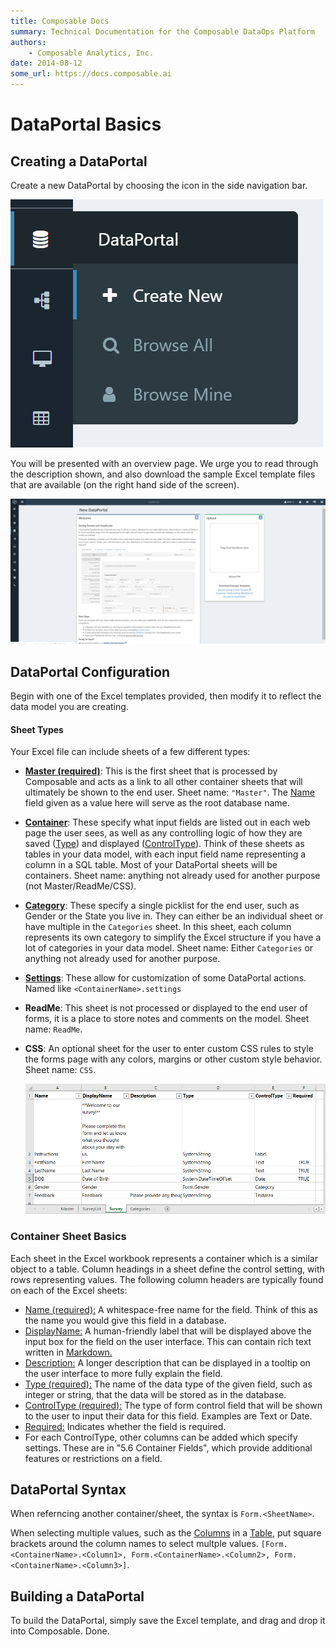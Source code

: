 ```yaml
---
title: Composable Docs
summary: Technical Documentation for the Composable DataOps Platform
authors:
    - Composable Analytics, Inc.
date: 2014-08-12
some_url: https://docs.composable.ai
---
```


# DataPortal Basics

## Creating a DataPortal

Create a new DataPortal by choosing the icon in the side navigation bar.

![Composable DataPortals menu](img/05.02.Img_1.png)

You will be presented with an overview page. We urge you to read through the description shown, and also download the sample Excel template files that are available (on the right hand side of the screen).

![Composable DataPortals overview](img/05.02.Img_2.png)

## DataPortal Configuration

Begin with one of the Excel templates provided, then modify it to reflect the data model you are creating.

#### Sheet Types

Your Excel file can include sheets of a few different types:

- [**Master (required)**](./03.MasterSheet.md): This is the first sheet that is processed by Composable and acts as a link to all other container sheets that will ultimately be shown to the end user. Sheet name: `"Master"`. The [Name](06.Setting-Details/Name.md) field given as a value here will serve as the root database name.

- [**Container**](./04.ContainerSheet.md): These specify what input fields are listed out in each web page the user sees, as well as any controlling logic of how they are saved ([Type](./06.Setting-Details/Type.md)) and displayed ([ControlType](./06.Setting-Details/ControlType.md)).  Think of these sheets as tables in your data model, with each input field name representing a column in a SQL table. Most of your DataPortal sheets will be containers. Sheet name: anything not already used for another purpose (not Master/ReadMe/CSS).

- [**Category**](05.Categories.md): These specify a single picklist for the end user, such as Gender or the State you live in. They can either be an individual sheet or have multiple in the `Categories` sheet. In this sheet, each column represents its own category to simplify the Excel structure if you have a lot of categories in your data model. Sheet name: Either `Categories` or anything not already used for another purpose. 

- [**Settings**](./06.SettingSheet.md): These allow for customization of some DataPortal actions. Named like `<ContainerName>.settings`

- **ReadMe**: This sheet is not processed or displayed to the end user of forms, it is a place to store notes and comments on the model. Sheet name: `ReadMe`.

- **CSS**:  An optional sheet for the user to enter custom CSS rules to style the forms page with any colors, margins or other custom style behavior. Sheet name: `CSS`.

  ![Composable DataPortals Excel](img/05.02.Img_3.png)

### Container Sheet Basics

Each sheet in the Excel workbook represents a container which is a similar object to a table. Column headings in a sheet define the control setting, with rows representing values. The following column headers are typically found on each of the Excel sheets:

- [Name (required):](06.Setting-Details/Name.md) A whitespace-free name for the field. Think of this as the name you would give this field in a database.
- [DisplayName:](06.Setting-Details/DisplayName.md) A human-friendly label that will be displayed above the input box for the field on the user interface. This can contain rich text written in [Markdown.](https://daringfireball.net/projects/markdown/)
- [Description:](06.Setting-Details/Description.md) A longer description that can be displayed in a tooltip on the user interface to more fully explain the field.
- [Type (required):](06.Setting-Details/Type.md) The name of the data type of the given field, such as integer or string, that the data will be stored as in the database.
- [ControlType (required):](06.Setting-Details/ControlType.md) The type of form control field that will be shown to the user to input their data for this field. Examples are Text or Date.
- [Required:](06.Setting-Details/Required.md) Indicates whether the field is required.
- For each ControlType, other columns can be added which specify settings. These are in "5.6 Container Fields", which provide additional features or restrictions on a field.

## DataPortal Syntax

When referncing another container/sheet, the syntax is `Form.<SheetName>`.

When selecting multiple values, such as the [Columns](./06.Setting-Details/Columns.md) in a [Table](05.Control-Details/Table.md), put square brackets around the column names to select multple values. `[Form.<ContainerName>.<Column1>, Form.<ContainerName>.<Column2>, Form.<ContainerName>.<Column3>]`.

## Building a DataPortal 

To build the DataPortal, simply save the Excel template, and drag and drop it into Composable. Done.
